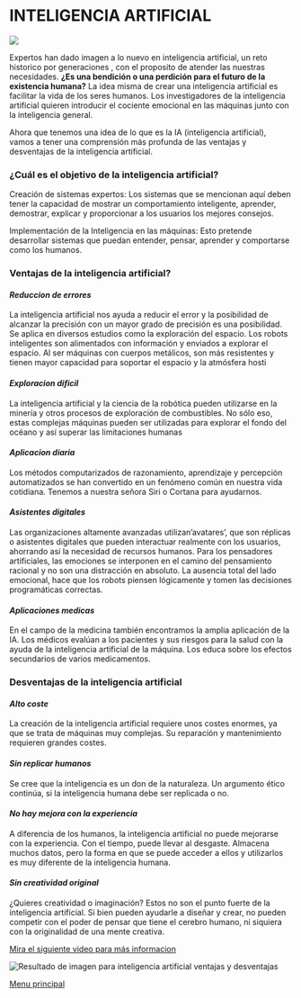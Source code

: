 # **INTELIGENCIA ARTIFICIAL**

![](http://r67.cooltext.com/rendered/cooltext316354674377914.png)

Expertos han dado  imagen a lo nuevo en inteligencia artificial, un reto historico por generaciones , con el proposito de atender las nuestras necesidades.
**¿Es una bendición o una perdición para el futuro de la existencia humana?**
La idea misma de crear una inteligencia artificial es facilitar la vida de los seres humanos. Los investigadores de la inteligencia artificial quieren introducir el cociente emocional en las máquinas junto con la inteligencia general.

Ahora que tenemos una idea de lo que es la IA (inteligencia artificial), vamos a tener una comprensión más profunda de las ventajas y desventajas de la inteligencia artificial.

### **¿Cuál es el objetivo de la inteligencia artificial?**
Creación de sistemas expertos:
Los sistemas que se mencionan aquí deben tener la capacidad de mostrar un comportamiento inteligente, aprender, demostrar, explicar y proporcionar a los usuarios los mejores consejos.

Implementación de la Inteligencia en las máquinas:
Esto pretende desarrollar sistemas que puedan entender, pensar, aprender y comportarse como los humanos.

### **Ventajas de la inteligencia artificial?**
#### *Reduccion de errores*
La inteligencia artificial nos ayuda a reducir el error y la posibilidad de alcanzar la precisión con un mayor grado de precisión es una posibilidad. Se aplica en diversos estudios como la exploración del espacio.
Los robots inteligentes son alimentados con información y enviados a explorar el espacio. Al ser máquinas con cuerpos metálicos, son más resistentes y tienen mayor capacidad para soportar el espacio y la atmósfera hosti

#### *Exploracion dificil*
La inteligencia artificial y la ciencia de la robótica pueden utilizarse en la minería y otros procesos de exploración de combustibles. No sólo eso, estas complejas máquinas pueden ser utilizadas para explorar el fondo del océano y así superar las limitaciones humanas

#### *Aplicacion diaria*
Los métodos computarizados de razonamiento, aprendizaje y percepción automatizados se han convertido en un fenómeno común en nuestra vida cotidiana. Tenemos a nuestra señora Siri o Cortana para ayudarnos.

#### *Asistentes digitales*
Las organizaciones altamente avanzadas utilizan’avatares’, que son réplicas o asistentes digitales que pueden interactuar realmente con los usuarios, ahorrando así la necesidad de recursos humanos.
Para los pensadores artificiales, las emociones se interponen en el camino del pensamiento racional y no son una distracción en absoluto. La ausencia total del lado emocional, hace que los robots piensen lógicamente y tomen las decisiones programáticas correctas.

#### *Aplicaciones medicas*
En el campo de la medicina también encontramos la amplia aplicación de la IA. Los médicos evalúan a los pacientes y sus riesgos para la salud con la ayuda de la inteligencia artificial de la máquina. Los educa sobre los efectos secundarios de varios medicamentos.

### **Desventajas de la inteligencia artificial**
#### *Alto coste*
La creación de la inteligencia artificial requiere unos costes enormes, ya que se trata de máquinas muy complejas. Su reparación y mantenimiento requieren grandes costes.

#### *Sin replicar humanos*
Se cree que la inteligencia es un don de la naturaleza. Un argumento ético continúa, si la inteligencia humana debe ser replicada o no.

#### *No hay mejora con la experiencia* 
A diferencia de los humanos, la inteligencia artificial no puede mejorarse con la experiencia. Con el tiempo, puede llevar al desgaste. Almacena muchos datos, pero la forma en que se puede acceder a ellos y utilizarlos es muy diferente de la inteligencia humana.

#### *Sin creatividad original*
¿Quieres creatividad o imaginación?
Estos no son el punto fuerte de la inteligencia artificial. Si bien pueden ayudarle a diseñar y crear, no pueden competir con el poder de pensar que tiene el cerebro humano, ni siquiera con la originalidad de una mente creativa.

[Mira el siguiente video para más informacion](https://www.youtube.com/watch?v=146E63k-NSI)


![Resultado de imagen para inteligencia artificial ventajas y desventajas](https://www.quierotec.com/wp-content/uploads/2018/07/Ventajas-de-la-Inteligencia-Artificial.jpg)

[Menu principal](README.md)

